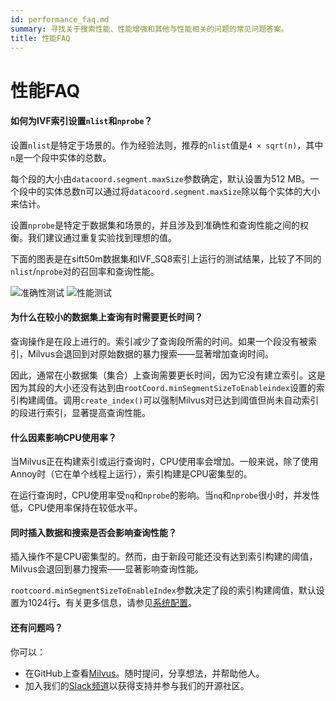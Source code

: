 ```yaml
---
id: performance_faq.md
summary: 寻找关于搜索性能、性能增强和其他与性能相关的问题的常见问题答案。
title: 性能FAQ
---
```

# 性能FAQ

<!-- TOC -->

<!-- /TOC -->

#### 如何为IVF索引设置`nlist`和`nprobe`？

设置`nlist`是特定于场景的。作为经验法则，推荐的`nlist`值是`4 × sqrt(n)`，其中`n`是一个段中实体的总数。

每个段的大小由`datacoord.segment.maxSize`参数确定，默认设置为512 MB。一个段中的实体总数n可以通过将`datacoord.segment.maxSize`除以每个实体的大小来估计。

设置`nprobe`是特定于数据集和场景的，并且涉及到准确性和查询性能之间的权衡。我们建议通过重复实验找到理想的值。

下面的图表是在sift50m数据集和IVF_SQ8索引上运行的测试结果，比较了不同的`nlist`/`nprobe`对的召回率和查询性能。

![准确性测试](/assets/accuracy_nlist_nprobe.png "准确性测试。")
![性能测试](/assets/performance_nlist_nprobe.png "性能测试。")

#### 为什么在较小的数据集上查询有时需要更长时间？

查询操作是在段上进行的。索引减少了查询段所需的时间。如果一个段没有被索引，Milvus会退回到对原始数据的暴力搜索——显著增加查询时间。

因此，通常在小数据集（集合）上查询需要更长时间，因为它没有建立索引。这是因为其段的大小还没有达到由`rootCoord.minSegmentSizeToEnableindex`设置的索引构建阈值。调用`create_index()`可以强制Milvus对已达到阈值但尚未自动索引的段进行索引，显著提高查询性能。

#### 什么因素影响CPU使用率？

当Milvus正在构建索引或运行查询时，CPU使用率会增加。一般来说，除了使用Annoy时（它在单个线程上运行），索引构建是CPU密集型的。

在运行查询时，CPU使用率受`nq`和`nprobe`的影响。当`nq`和`nprobe`很小时，并发性低，CPU使用率保持在较低水平。

#### 同时插入数据和搜索是否会影响查询性能？

插入操作不是CPU密集型的。然而，由于新段可能还没有达到索引构建的阈值，Milvus会退回到暴力搜索——显著影响查询性能。

`rootcoord.minSegmentSizeToEnableIndex`参数决定了段的索引构建阈值，默认设置为1024行。有关更多信息，请参见[系统配置](system_configuration.md)。

#### 还有问题吗？

你可以：

- 在GitHub上查看[Milvus](https://github.com/milvus-io/milvus/issues)。随时提问，分享想法，并帮助他人。
- 加入我们的[Slack频道](https://join.slack.com/t/milvusio/shared_invite/enQtNzY1OTQ0NDI3NjMzLWNmYmM1NmNjOTQ5MGI5NDhhYmRhMGU5M2NhNzhhMDMzY2MzNDdlYjM5ODQ5MmE3ODFlYzU3YjJkNmVlNDQ2ZTk)以获得支持并参与我们的开源社区。